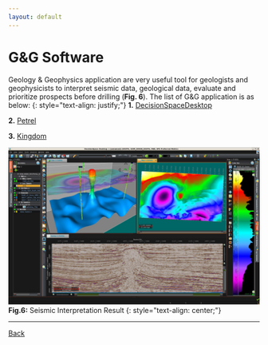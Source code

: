 ```yaml
---
layout: default
---
```


# G&G Software
Geology & Geophysics application are very useful tool for geologists and geophysicists to interpret seismic data, geological data, evaluate 
and prioritize prospects before drilling (**Fig. 6**).
The list of G&G application is as below:
{: style="text-align: justify;"}
**1.** [DecisionSpaceDesktop](https://www.landmark.solutions/DecisionSpace-Geosciences-10)

**2.** [Petrel](https://www.software.slb.com/products/petrel)

**3.** [Kingdom](https://ihsmarkit.com/products/kingdom-seismic-geological-interpretation-software.html)


![3DSeismic_view](../assets/img/3DSeismic_View.jpg)
**Fig.6:** Seismic Interpretation Result
{: style="text-align: center;"}
* * *
[Back](./upstream.html)
